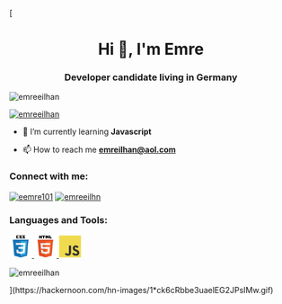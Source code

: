 [<h1 align="center">Hi 👋, I'm Emre</h1>
<h3 align="center">Developer candidate living in Germany</h3>

<p align="left"> <img src="https://komarev.com/ghpvc/?username=emreeilhan&label=Profile%20views&color=0e75b6&style=flat" alt="emreeilhan" /> </p>

<p align="left"> <a href="https://github.com/ryo-ma/github-profile-trophy"><img src="https://github-profile-trophy.vercel.app/?username=emreeilhan" alt="emreeilhan" /></a> </p>

- 🌱 I’m currently learning **Javascript**

- 📫 How to reach me **emreilhan@aol.com**

<h3 align="left">Connect with me:</h3>
<p align="left">
<a href="https://twitter.com/eemre101" target="blank"><img align="center" src="https://raw.githubusercontent.com/rahuldkjain/github-profile-readme-generator/master/src/images/icons/Social/twitter.svg" alt="eemre101" height="30" width="40" /></a>
<a href="https://instagram.com/emreeilhn" target="blank"><img align="center" src="https://raw.githubusercontent.com/rahuldkjain/github-profile-readme-generator/master/src/images/icons/Social/instagram.svg" alt="emreeilhn" height="30" width="40" /></a>
</p>

<h3 align="left">Languages and Tools:</h3>
<p align="left"> <a href="https://www.w3schools.com/css/" target="_blank" rel="noreferrer"> <img src="https://raw.githubusercontent.com/devicons/devicon/master/icons/css3/css3-original-wordmark.svg" alt="css3" width="40" height="40"/> </a> <a href="https://www.w3.org/html/" target="_blank" rel="noreferrer"> <img src="https://raw.githubusercontent.com/devicons/devicon/master/icons/html5/html5-original-wordmark.svg" alt="html5" width="40" height="40"/> </a> <a href="https://developer.mozilla.org/en-US/docs/Web/JavaScript" target="_blank" rel="noreferrer"> <img src="https://raw.githubusercontent.com/devicons/devicon/master/icons/javascript/javascript-original.svg" alt="javascript" width="40" height="40"/> </a> </p>

<p><img align="center" src="https://github-readme-stats.vercel.app/api/top-langs?username=emreeilhan&show_icons=true&locale=en&layout=compact" alt="emreeilhan" /></p>
](https://hackernoon.com/hn-images/1*ck6cRbbe3uaelEG2JPsIMw.gif)
